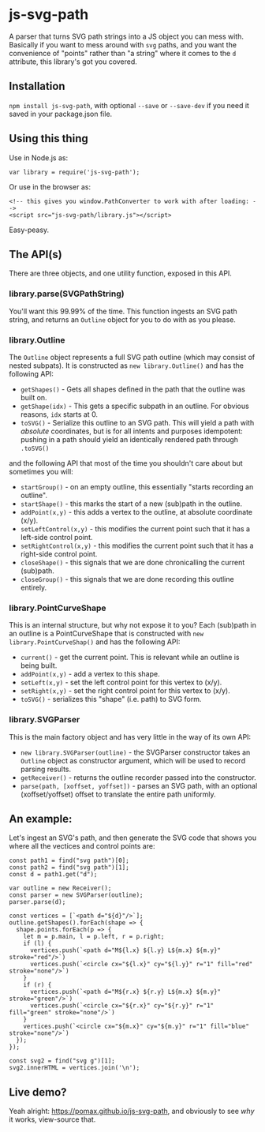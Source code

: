 # js-svg-path

A parser that turns SVG path strings into a JS object you can mess with. Basically if you want to mess around with `svg` paths, and you want the convenience of "points" rather than "a string" where it comes to the `d` attribute, this library's got you covered.

## Installation

`npm install js-svg-path`, with optional `--save` or `--save-dev` if you need it saved in your package.json file.

## Using this thing

Use in Node.js as:

```
var library = require('js-svg-path');
```

Or use in the browser as:
```
<!-- this gives you window.PathConverter to work with after loading: -->
<script src="js-svg-path/library.js"></script>
```

Easy-peasy.

## The API(s)

There are three objects, and one utility function, exposed in this API.

### library.parse(SVGPathString)

You'll want this 99.99% of the time. This function ingests an SVG path string, and returns an `Outline` object for you to do with as you please.

### library.Outline

The `Outline` object represents a full SVG path outline (which may consist of nested subpats). It is constructed as `new library.Outline()` and has the following API:

- `getShapes()` - Gets all shapes defined in the path that the outline was built on.
- `getShape(idx)` - This gets a specific subpath in an outline. For obvious reasons, `idx` starts at 0.
- `toSVG()` - Serialize this outline to an SVG path. This will yield a path with *absolute* coordinates, but is for all intents and purposes idempotent: pushing in a path should yield an identically rendered path through `.toSVG()`

and the following API that most of the time you shouldn't care about but sometimes you will:

- `startGroup()` - on an empty outline, this essentially "starts recording an outline".
-	`startShape()` - this marks the start of a new (sub)path in the outline.
- `addPoint(x,y)` - this adds a vertex to the outline, at absolute coordinate (x/y).
- `setLeftControl(x,y)` - this modifies the current point such that it has a left-side control point.
- `setRightControl(x,y)` - this modifies the current point such that it has a right-side control point.
- `closeShape()` - this signals that we are done chronicalling the current (sub)path.
-	`closeGroup()` - this signals that we are done recording this outline entirely.

### library.PointCurveShape

This is an internal structure, but why not expose it to you? Each (sub)path in an outline is a PointCurveShape that is constructed with `new library.PointCurveShap()` and has the following API:

- `current()` - get the current point. This is relevant while an outline is being built.
- `addPoint(x,y)` - add a vertex to this shape.
- `setLeft(x,y)` - set the left control point for this vertex to (x/y).
- `setRight(x,y)` - set the right control point for this vertex to (x/y).
- `toSVG()` - serializes this "shape" (i.e. path) to SVG form.

### library.SVGParser

This is the main factory object and has very little in the way of its own API:

- `new library.SVGParser(outline)` - the SVGParser constructor takes an `Outline` object as constructor argument, which will be used to record parsing results.
- `getReceiver()` - returns the outline recorder passed into the constructor.
- `parse(path, [xoffset, yoffset])` - parses an SVG path, with an optional (xoffset/yoffset) offset to translate the entire path uniformly.

## An example:

Let's ingest an SVG's path, and then generate the SVG code that shows you where all the vectices and control points are:

```
const path1 = find("svg path")[0];
const path2 = find("svg path")[1];
const d = path1.get("d");

var outline = new Receiver();
const parser = new SVGParser(outline);
parser.parse(d);

const vertices = [`<path d="${d}"/>`];
outline.getShapes().forEach(shape => {
  shape.points.forEach(p => {
    let m = p.main, l = p.left, r = p.right;
    if (l) {
      vertices.push(`<path d="M${l.x} ${l.y} L${m.x} ${m.y}" stroke="red"/>`)
      vertices.push(`<circle cx="${l.x}" cy="${l.y}" r="1" fill="red" stroke="none"/>`)
    }
    if (r) {
      vertices.push(`<path d="M${r.x} ${r.y} L${m.x} ${m.y}" stroke="green"/>`)
      vertices.push(`<circle cx="${r.x}" cy="${r.y}" r="1" fill="green" stroke="none"/>`)
    }
    vertices.push(`<circle cx="${m.x}" cy="${m.y}" r="1" fill="blue" stroke="none"/>`)
  });
});

const svg2 = find("svg g")[1];
svg2.innerHTML = vertices.join('\n');
```

## Live demo?

Yeah alright: https://pomax.github.io/js-svg-path, and obviously to see *why* it works, view-source that.
